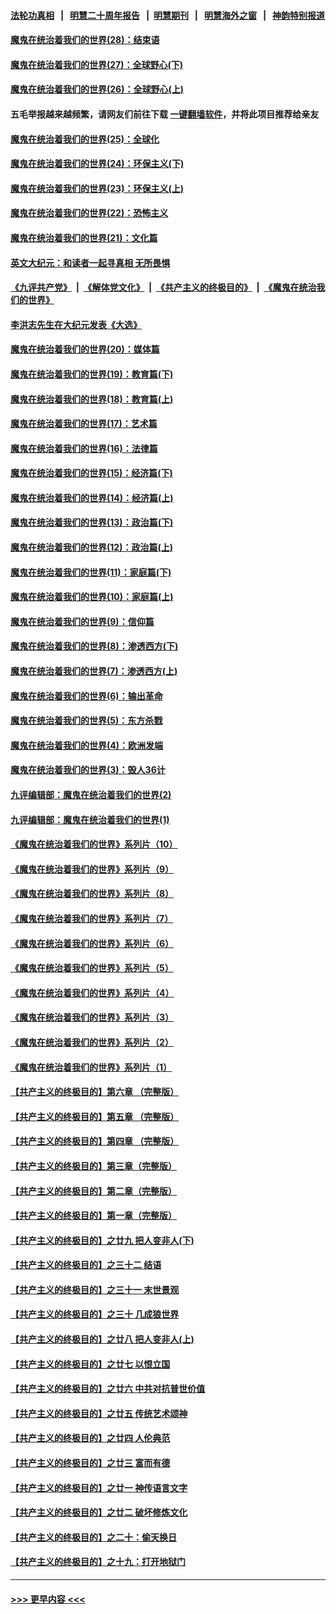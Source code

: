 #### [法轮功真相](https://github.com/gfw-breaker/truth/blob/master/README.md?t=0) &nbsp;&nbsp;|&nbsp;&nbsp; [明慧二十周年报告](https://github.com/gfw-breaker/mh-reports/blob/master/README.md?t=0) &nbsp;&nbsp;|&nbsp;&nbsp;[明慧期刊](https://github.com/gfw-breaker/mh-qikan) &nbsp;&nbsp;|&nbsp;&nbsp; [明慧海外之窗](https://github.com/gfw-breaker/mh-news/blob/master/README.md?t=0) &nbsp;&nbsp;|&nbsp;&nbsp; [神韵特别报道](https://github.com/gfw-breaker/mh-news/blob/master/shenyun.md?t=0)
#### [魔鬼在统治着我们的世界(28)：结束语](../pages/nsc422/n10936246.md?t=06102301) 
#### [魔鬼在统治着我们的世界(27)：全球野心(下)](../pages/nsc422/n10928319.md?t=06102301) 
#### [魔鬼在统治着我们的世界(26)：全球野心(上)](../pages/nsc422/n10900318.md?t=06102301) 
#### 五毛举报越来越频繁，请网友们前往下载 [一键翻墙软件](https://github.com/gfw-breaker/ssr-accounts)，并将此项目推荐给亲友
#### [魔鬼在统治着我们的世界(25)：全球化](../pages/nsc422/n10788205.md?t=06102301) 
#### [魔鬼在统治着我们的世界(24)：环保主义(下)](../pages/nsc422/n10695307.md?t=06102301) 
#### [魔鬼在统治着我们的世界(23)：环保主义(上)](../pages/nsc422/n10688613.md?t=06102301) 
#### [魔鬼在统治着我们的世界(22)：恐怖主义](../pages/nsc422/n10614727.md?t=06102301) 
#### [魔鬼在统治着我们的世界(21)：文化篇](../pages/nsc422/n10597706.md?t=06102301) 
#### [英文大纪元：和读者一起寻真相 无所畏惧](../pages/nsc422/n12542027.md?t=06102301) 
#### [《九评共产党》](https://github.com/begood0513/9ping.md/blob/master/README.md) &nbsp;|&nbsp; [《解体党文化》](../../../../jtdwh.md/blob/master/README.md)  &nbsp;|&nbsp; [《共产主义的终极目的》](../../../../gczydzjmd.md/blob/master/README.md) &nbsp;|&nbsp; [《魔鬼在统治我们的世界》](../../../../mgztzwmdsj.md/blob/master/README.md) 
#### [李洪志先生在大纪元发表《大选》](../pages/nsc422/n12534746.md?t=06102301) 
#### [魔鬼在统治着我们的世界(20)：媒体篇](../pages/nsc422/n10586579.md?t=06102301) 
#### [魔鬼在统治着我们的世界(19)：教育篇(下)](../pages/nsc422/n10564808.md?t=06102301) 
#### [魔鬼在统治着我们的世界(18)：教育篇(上)](../pages/nsc422/n10526970.md?t=06102301) 
#### [魔鬼在统治着我们的世界(17)：艺术篇](../pages/nsc422/n10499093.md?t=06102301) 
#### [魔鬼在统治着我们的世界(16)：法律篇](../pages/nsc422/n10485969.md?t=06102301) 
#### [魔鬼在统治着我们的世界(15)：经济篇(下)](../pages/nsc422/n10469975.md?t=06102301) 
#### [魔鬼在统治着我们的世界(14)：经济篇(上)](../pages/nsc422/n10457370.md?t=06102301) 
#### [魔鬼在统治着我们的世界(13)：政治篇(下)](../pages/nsc422/n10448270.md?t=06102301) 
#### [魔鬼在统治着我们的世界(12)：政治篇(上)](../pages/nsc422/n10444576.md?t=06102301) 
#### [魔鬼在统治着我们的世界(11)：家庭篇(下)](../pages/nsc422/n10440961.md?t=06102301) 
#### [魔鬼在统治着我们的世界(10)：家庭篇(上)](../pages/nsc422/n10435448.md?t=06102301) 
#### [魔鬼在统治着我们的世界(9)：信仰篇](../pages/nsc422/n10432159.md?t=06102301) 
#### [魔鬼在统治着我们的世界(8)：渗透西方(下)](../pages/nsc422/n10429603.md?t=06102301) 
#### [魔鬼在统治着我们的世界(7)：渗透西方(上)](../pages/nsc422/n10426013.md?t=06102301) 
#### [魔鬼在统治着我们的世界(6)：输出革命](../pages/nsc422/n10421536.md?t=06102301) 
#### [魔鬼在统治着我们的世界(5)：东方杀戮](../pages/nsc422/n10417707.md?t=06102301) 
#### [魔鬼在统治着我们的世界(4)：欧洲发端](../pages/nsc422/n10414890.md?t=06102301) 
#### [魔鬼在统治着我们的世界(3)：毁人36计](../pages/nsc422/n10411583.md?t=06102301) 
#### [九评编辑部：魔鬼在统治着我们的世界(2)](../pages/nsc422/n10410036.md?t=06102301) 
#### [九评编辑部：魔鬼在统治着我们的世界(1)](../pages/nsc422/n10406825.md?t=06102301) 
#### [《魔鬼在统治着我们的世界》系列片（10）](../pages/nsc422/n12292670.md?t=06102301) 
#### [《魔鬼在统治着我们的世界》系列片（9）](../pages/nsc422/n12290859.md?t=06102301) 
#### [《魔鬼在统治着我们的世界》系列片（8）](../pages/nsc422/n12287445.md?t=06102301) 
#### [《魔鬼在统治着我们的世界》系列片（7）](../pages/nsc422/n12283425.md?t=06102301) 
#### [《魔鬼在统治着我们的世界》系列片（6）](../pages/nsc422/n12282314.md?t=06102301) 
#### [《魔鬼在统治着我们的世界》系列片（5）](../pages/nsc422/n12281419.md?t=06102301) 
#### [《魔鬼在统治着我们的世界》系列片（4）](../pages/nsc422/n12274024.md?t=06102301) 
#### [《魔鬼在统治着我们的世界》系列片（3）](../pages/nsc422/n12271322.md?t=06102301) 
#### [《魔鬼在统治着我们的世界》系列片（2）](../pages/nsc422/n12269049.md?t=06102301) 
#### [《魔鬼在统治着我们的世界》系列片（1）](../pages/nsc422/n12267575.md?t=06102301) 
#### [【共产主义的终极目的】第六章 （完整版）](../pages/nsc422/n11428913.md?t=06102301) 
#### [【共产主义的终极目的】第五章 （完整版）](../pages/nsc422/n11428912.md?t=06102301) 
#### [【共产主义的终极目的】第四章 （完整版）](../pages/nsc422/n11428907.md?t=06102301) 
#### [【共产主义的终极目的】第三章（完整版）](../pages/nsc422/n11428848.md?t=06102301) 
#### [【共产主义的终极目的】第二章（完整版）](../pages/nsc422/n11428831.md?t=06102301) 
#### [【共产主义的终极目的】第一章（完整版）](../pages/nsc422/n11417651.md?t=06102301) 
#### [【共产主义的终极目的】之廿九 把人变非人(下)](../pages/nsc422/n11344140.md?t=06102301) 
#### [【共产主义的终极目的】之三十二 结语](../pages/nsc422/n11360535.md?t=06102301) 
#### [【共产主义的终极目的】之三十一 末世景观](../pages/nsc422/n11351129.md?t=06102301) 
#### [【共产主义的终极目的】之三十 几成狼世界](../pages/nsc422/n11348280.md?t=06102301) 
#### [【共产主义的终极目的】之廿八 把人变非人(上)](../pages/nsc422/n11340492.md?t=06102301) 
#### [【共产主义的终极目的】之廿七 以恨立国](../pages/nsc422/n11336944.md?t=06102301) 
#### [【共产主义的终极目的】之廿六 中共对抗普世价值](../pages/nsc422/n11324785.md?t=06102301) 
#### [【共产主义的终极目的】之廿五 传统艺术颂神](../pages/nsc422/n11296396.md?t=06102301) 
#### [【共产主义的终极目的】之廿四 人伦典范](../pages/nsc422/n11296397.md?t=06102301) 
#### [【共产主义的终极目的】之廿三 富而有德](../pages/nsc422/n11283598.md?t=06102301) 
#### [【共产主义的终极目的】之廿一 神传语言文字](../pages/nsc422/n11263265.md?t=06102301) 
#### [【共产主义的终极目的】之廿二 破坏修炼文化](../pages/nsc422/n11245728.md?t=06102301) 
#### [【共产主义的终极目的】之二十：偷天换日](../pages/nsc422/n11238846.md?t=06102301) 
#### [【共产主义的终极目的】之十九：打开地狱门](../pages/nsc422/n11206376.md?t=06102301) 

----
#### [ >>> 更早内容 <<< ](../indexes/nsc422-earlier.md)
